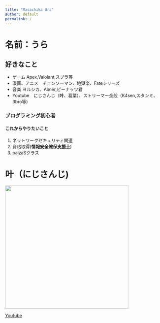 ```yaml
---
title: "Masachika Ura"
author: default
permalink: /
---
```



# 名前：うら
## 好きなこと
- ゲーム   Apex,Valolant,スプラ等
- 漫画、アニメ　チェンソーマン、地獄楽、Fateシリーズ
- 音楽      ヨルシカ、Aimer,ピーナッツ君
- Youtube　にじさんじ（**叶**、葛葉）、ストリーマー全般（K4sen,スタンミ、3bro等)

### プログラミング初心者
#### これからやりたいこと
1. ネットワークセキュリティ関連
2. 資格取得(**情報安全確保支援士**)
3. paizaSクラス


# 叶（にじさんじ)
<img src="https://github.com/unlimitedbullet/masachika/blob/main/assets/images/channels4_profile.jpg?raw=true" width=400px>


[ Youtube](https://www.youtube.com/channel/UCspv01oxUFf_MTSipURRhkA)


